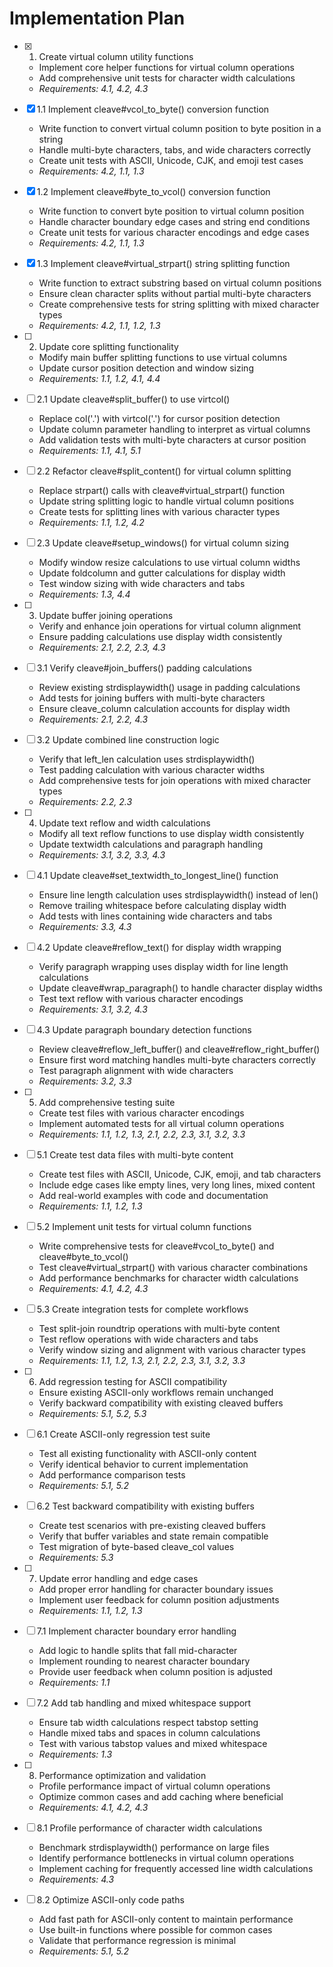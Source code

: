 # Implementation Plan

- [x] 1. Create virtual column utility functions
  - Implement core helper functions for virtual column operations
  - Add comprehensive unit tests for character width calculations
  - _Requirements: 4.1, 4.2, 4.3_

- [x] 1.1 Implement cleave#vcol_to_byte() conversion function
  - Write function to convert virtual column position to byte position in a string
  - Handle multi-byte characters, tabs, and wide characters correctly
  - Create unit tests with ASCII, Unicode, CJK, and emoji test cases
  - _Requirements: 4.2, 1.1, 1.3_

- [x] 1.2 Implement cleave#byte_to_vcol() conversion function
  - Write function to convert byte position to virtual column position
  - Handle character boundary edge cases and string end conditions
  - Create unit tests for various character encodings and edge cases
  - _Requirements: 4.2, 1.1, 1.3_

- [x] 1.3 Implement cleave#virtual_strpart() string splitting function
  - Write function to extract substring based on virtual column positions
  - Ensure clean character splits without partial multi-byte characters
  - Create comprehensive tests for string splitting with mixed character types
  - _Requirements: 4.2, 1.1, 1.2, 1.3_

- [ ] 2. Update core splitting functionality
  - Modify main buffer splitting functions to use virtual columns
  - Update cursor position detection and window sizing
  - _Requirements: 1.1, 1.2, 4.1, 4.4_

- [ ] 2.1 Update cleave#split_buffer() to use virtcol()
  - Replace col('.') with virtcol('.') for cursor position detection
  - Update column parameter handling to interpret as virtual columns
  - Add validation tests with multi-byte characters at cursor position
  - _Requirements: 1.1, 4.1, 5.1_

- [ ] 2.2 Refactor cleave#split_content() for virtual column splitting
  - Replace strpart() calls with cleave#virtual_strpart() function
  - Update string splitting logic to handle virtual column positions
  - Create tests for splitting lines with various character types
  - _Requirements: 1.1, 1.2, 4.2_

- [ ] 2.3 Update cleave#setup_windows() for virtual column sizing
  - Modify window resize calculations to use virtual column widths
  - Update foldcolumn and gutter calculations for display width
  - Test window sizing with wide characters and tabs
  - _Requirements: 1.3, 4.4_

- [ ] 3. Update buffer joining operations
  - Verify and enhance join operations for virtual column alignment
  - Ensure padding calculations use display width consistently
  - _Requirements: 2.1, 2.2, 2.3, 4.3_

- [ ] 3.1 Verify cleave#join_buffers() padding calculations
  - Review existing strdisplaywidth() usage in padding calculations
  - Add tests for joining buffers with multi-byte characters
  - Ensure cleave_column calculation accounts for display width
  - _Requirements: 2.1, 2.2, 4.3_

- [ ] 3.2 Update combined line construction logic
  - Verify that left_len calculation uses strdisplaywidth()
  - Test padding calculation with various character widths
  - Add comprehensive tests for join operations with mixed character types
  - _Requirements: 2.2, 2.3_

- [ ] 4. Update text reflow and width calculations
  - Modify all text reflow functions to use display width consistently
  - Update textwidth calculations and paragraph handling
  - _Requirements: 3.1, 3.2, 3.3, 4.3_

- [ ] 4.1 Update cleave#set_textwidth_to_longest_line() function
  - Ensure line length calculation uses strdisplaywidth() instead of len()
  - Remove trailing whitespace before calculating display width
  - Add tests with lines containing wide characters and tabs
  - _Requirements: 3.3, 4.3_

- [ ] 4.2 Update cleave#reflow_text() for display width wrapping
  - Verify paragraph wrapping uses display width for line length calculations
  - Update cleave#wrap_paragraph() to handle character display widths
  - Test text reflow with various character encodings
  - _Requirements: 3.1, 3.2, 4.3_

- [ ] 4.3 Update paragraph boundary detection functions
  - Review cleave#reflow_left_buffer() and cleave#reflow_right_buffer()
  - Ensure first word matching handles multi-byte characters correctly
  - Test paragraph alignment with wide characters
  - _Requirements: 3.2, 3.3_

- [ ] 5. Add comprehensive testing suite
  - Create test files with various character encodings
  - Implement automated tests for all virtual column operations
  - _Requirements: 1.1, 1.2, 1.3, 2.1, 2.2, 2.3, 3.1, 3.2, 3.3_

- [ ] 5.1 Create test data files with multi-byte content
  - Create test files with ASCII, Unicode, CJK, emoji, and tab characters
  - Include edge cases like empty lines, very long lines, mixed content
  - Add real-world examples with code and documentation
  - _Requirements: 1.1, 1.2, 1.3_

- [ ] 5.2 Implement unit tests for virtual column functions
  - Write comprehensive tests for cleave#vcol_to_byte() and cleave#byte_to_vcol()
  - Test cleave#virtual_strpart() with various character combinations
  - Add performance benchmarks for character width calculations
  - _Requirements: 4.1, 4.2, 4.3_

- [ ] 5.3 Create integration tests for complete workflows
  - Test split-join roundtrip operations with multi-byte content
  - Test reflow operations with wide characters and tabs
  - Verify window sizing and alignment with various character types
  - _Requirements: 1.1, 1.2, 1.3, 2.1, 2.2, 2.3, 3.1, 3.2, 3.3_

- [ ] 6. Add regression testing for ASCII compatibility
  - Ensure existing ASCII-only workflows remain unchanged
  - Verify backward compatibility with existing cleaved buffers
  - _Requirements: 5.1, 5.2, 5.3_

- [ ] 6.1 Create ASCII-only regression test suite
  - Test all existing functionality with ASCII-only content
  - Verify identical behavior to current implementation
  - Add performance comparison tests
  - _Requirements: 5.1, 5.2_

- [ ] 6.2 Test backward compatibility with existing buffers
  - Create test scenarios with pre-existing cleaved buffers
  - Verify that buffer variables and state remain compatible
  - Test migration of byte-based cleave_col values
  - _Requirements: 5.3_

- [ ] 7. Update error handling and edge cases
  - Add proper error handling for character boundary issues
  - Implement user feedback for column position adjustments
  - _Requirements: 1.1, 1.2, 1.3_

- [ ] 7.1 Implement character boundary error handling
  - Add logic to handle splits that fall mid-character
  - Implement rounding to nearest character boundary
  - Provide user feedback when column position is adjusted
  - _Requirements: 1.1_

- [ ] 7.2 Add tab handling and mixed whitespace support
  - Ensure tab width calculations respect tabstop setting
  - Handle mixed tabs and spaces in column calculations
  - Test with various tabstop values and mixed whitespace
  - _Requirements: 1.3_

- [ ] 8. Performance optimization and validation
  - Profile performance impact of virtual column operations
  - Optimize common cases and add caching where beneficial
  - _Requirements: 4.1, 4.2, 4.3_

- [ ] 8.1 Profile performance of character width calculations
  - Benchmark strdisplaywidth() performance on large files
  - Identify performance bottlenecks in virtual column operations
  - Implement caching for frequently accessed line width calculations
  - _Requirements: 4.3_

- [ ] 8.2 Optimize ASCII-only code paths
  - Add fast path for ASCII-only content to maintain performance
  - Use built-in functions where possible for common cases
  - Validate that performance regression is minimal
  - _Requirements: 5.1, 5.2_